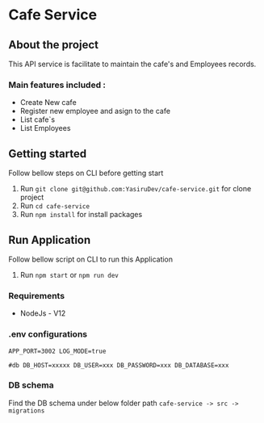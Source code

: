 # Cafe Service

## About the project

This API service is facilitate to maintain the cafe's and Employees records.

### Main features included :

- Create New cafe
- Register new employee and asign to the cafe
- List cafe`s
- List Employees

## Getting started

Follow bellow steps on CLI before getting start

1. Run `git clone git@github.com:YasiruDev/cafe-service.git` for clone project
2. Run `cd cafe-service`
3. Run `npm install` for install packages

## Run Application

Follow bellow script on CLI to run this Application

1. Run `npm start` or `npm run dev`

### Requirements

- NodeJs - V12

### .env configurations

`APP_PORT=3002 LOG_MODE=true `

`#db DB_HOST=xxxxx DB_USER=xxx DB_PASSWORD=xxx DB_DATABASE=xxx `

### DB schema

Find the DB schema under below folder path
`cafe-service -> src -> migrations`
